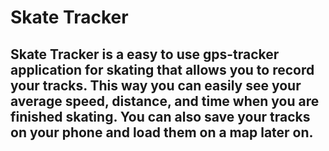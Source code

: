 # Skate Tracker

## Skate Tracker is a easy to use gps-tracker application for skating that allows you to record your tracks. This way you can easily see your average speed, distance, and time when you are finished skating. You can also save your tracks on your phone and load them on a map later on.
